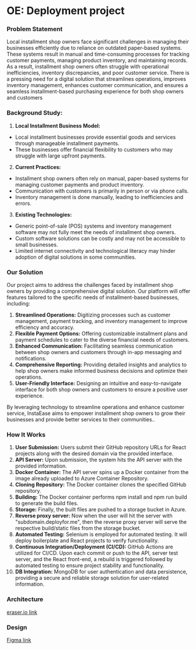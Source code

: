 # OE: Deployment project

### Problem Statement
Local installment shop owners face significant challenges in managing their businesses efficiently due to reliance on outdated paper-based systems. These systems result in manual and time-consuming processes for tracking customer payments, managing product inventory, and maintaining records. As a result, installment shop owners often struggle with operational inefficiencies, inventory discrepancies, and poor customer service. There is a pressing need for a digital solution that streamlines operations, improves inventory management, enhances customer communication, and ensures a seamless installment-based purchasing experience for both shop owners and customers

### Background Study:

1. **Local Installment Business Model:**

- Local installment businesses provide essential goods and services through manageable installment payments.
- These businesses offer financial flexibility to customers who may struggle with large upfront payments.<br>

2. **Current Practices:**

- Installment shop owners often rely on manual, paper-based systems for managing customer payments and product inventory.
- Communication with customers is primarily in person or via phone calls.
- Inventory management is done manually, leading to inefficiencies and errors.<br>

3. **Existing Technologies:**

- Generic point-of-sale (POS) systems and inventory management software may not fully meet the needs of installment shop owners.
- Custom software solutions can be costly and may not be accessible to small businesses.
- Limited internet connectivity and technological literacy may hinder adoption of digital solutions in some communities.

### Our Solution

Our project aims to address the challenges faced by installment shop owners by providing a comprehensive digital solution. Our platform will offer features tailored to the specific needs of installment-based businesses, including:

1. **Streamlined Operations:** Digitizing processes such as customer management, payment tracking, and inventory management to improve efficiency and accuracy.
2. **Flexible Payment Options:** Offering customizable installment plans and payment schedules to cater to the diverse financial needs of customers.
3. **Enhanced Communication:** Facilitating seamless communication between shop owners and customers through in-app messaging and notifications.
4. **Comprehensive Reporting:** Providing detailed insights and analytics to help shop owners make informed business decisions and optimize their operations.
5. **User-Friendly Interface:** Designing an intuitive and easy-to-navigate interface for both shop owners and customers to ensure a positive user experience.

By leveraging technology to streamline operations and enhance customer service, InstaEase aims to empower installment shop owners to grow their businesses and provide better services to their communities.. 


### How It Works

1. **User Submission:** Users submit their GitHub repository URLs for React projects along with the desired domain via the provided interface.
2. **API Server:** Upon submission, the system hits the API server with the provided information.
3. **Docker Container:** The API server spins up a Docker container from the image already uploaded to Azure Container Repository.
4. **Cloning Repository:** The Docker container clones the specified GitHub repository.
5. **Building:** The Docker container performs npm install and npm run build to generate the build files.
6. **Storage:** Finally, the built files are pushed to a storage bucket in Azure.
7. **Reverse proxy server:** Now when the user will hit the server with "subdomain.deployfor.me", then the reverse proxy server will serve the respective build/static files from the storage bucket.
8. **Automated Testing:** Selenium is employed for automated testing. It will deploy boilerplate and React projects to verify functionality.
9. **Continuous Integration/Deployment (CI/CD):** GitHub Actions are utilized for CI/CD. Upon each commit or push to the API, server test server, and the React front-end, a rebuild is triggered followed by automated testing to ensure project stability and functionality.
10. **DB Integration:** MongoDB for user authentication and data persistence, providing a secure and reliable storage solution for user-related information.


### Architecture
[eraser.io link](https://app.eraser.io/workspace/5BOuL68hzj3ssSMm2WHm?origin=share)

### Design
[Figma link](https://www.figma.com/file/U5ASL9F0MakVyns28J5y5r/OE-Project)
